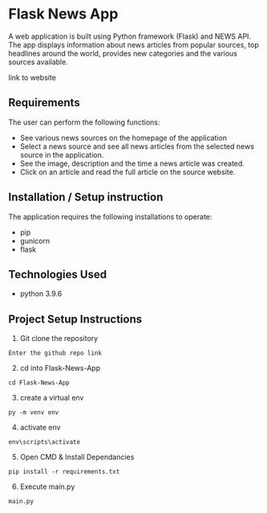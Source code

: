 # Flask News App
A web application is built using Python framework (Flask) and NEWS API. The app displays information about news articles from popular sources, top headlines around the world, provides new categories and the various sources available.

link to website

## Requirements
The user can perform the following functions:

- See various news sources on the homepage of the application
- Select a news source and see all news articles from the selected news source in the application.
- See the image, description and the time a news article was created.
- Click on an article and read the full article on the source website.

## Installation / Setup instruction
The application requires the following installations to operate:
- pip
- gunicorn
- flask

## Technologies Used
- python 3.9.6

## Project Setup Instructions
1) Git clone the repository 
```
Enter the github repo link
```
2. cd into Flask-News-App
```
cd Flask-News-App
```
3. create a virtual env
```
py -m venv env
```
4. activate env
```
env\scripts\activate
```
5. Open CMD & Install Dependancies
```
pip install -r requirements.txt
```
6. Execute main.py
```
main.py
```